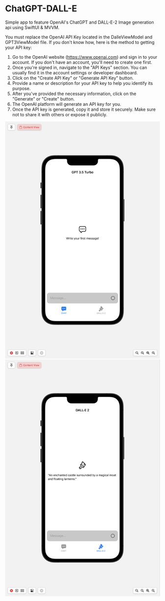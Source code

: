 # ChatGPT-DALL-E
Simple app to feature OpenAI's ChatGPT and DALL-E-2 Image generation api using SwiftUI & MVVM.

You must replace the OpenAI API Key located in the DalleViewModel and GPT3ViewModel file.
If you don't know how, here is the method to getting your API key:
  1. Go to the OpenAI website (https://www.openai.com) and sign in to your account. If you don't have an account, you'll need to create one first.
  2. Once you're signed in, navigate to the "API Keys" section. You can usually find it in the account settings or developer dashboard.
  3. Click on the "Create API Key" or "Generate API Key" button.
  4. Provide a name or description for your API key to help you identify its purpose.
  5. After you've provided the necessary information, click on the "Generate" or "Create" button.
  6. The OpenAI platform will generate an API key for you.
  7. Once the API key is generated, copy it and store it securely. Make sure not to share it with others or expose it publicly.

![CHAT TAB](GPT.png)
![CHAT TAB](DALL-E.png)
